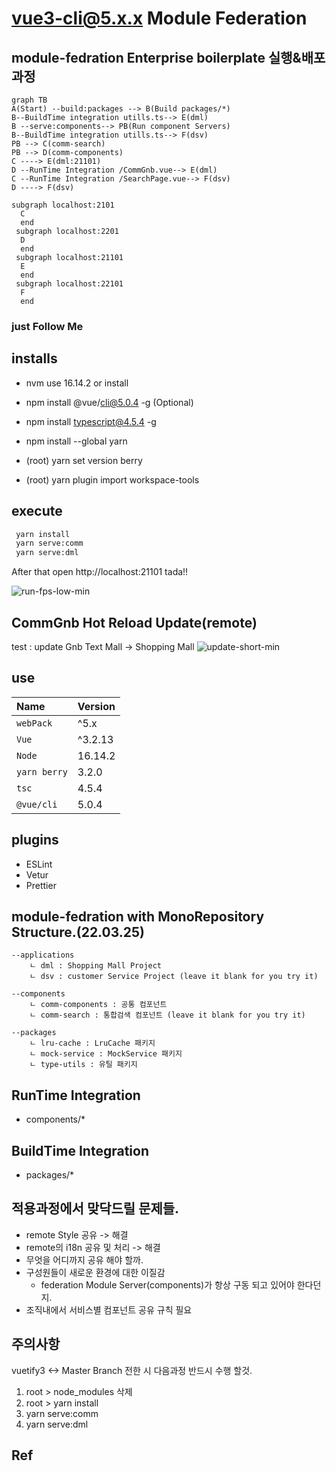 # vue3-cli@5.x.x Module Federation


## module-fedration Enterprise boilerplate 실행&배포과정
```mermaid
graph TB
A(Start) --build:packages --> B(Build packages/*)
B--BuildTime integration utills.ts--> E(dml)
B --serve:components--> PB(Run component Servers)
B--BuildTime integration utills.ts--> F(dsv)
PB --> C(comm-search)
PB --> D(comm-components)
C ----> E(dml:21101)
D --RunTime Integration /CommGnb.vue--> E(dml)
C --RunTime Integration /SearchPage.vue--> F(dsv)
D ----> F(dsv)

subgraph localhost:2101
  C
  end
 subgraph localhost:2201
  D
  end
 subgraph localhost:21101
  E
  end
 subgraph localhost:22101
  F
  end
```

### just Follow Me
## installs
- nvm use 16.14.2 or install
- npm install @vue/cli@5.0.4 -g (Optional)
- npm install typescript@4.5.4 -g
- npm install --global yarn

- (root) yarn set version berry
- (root) yarn plugin import workspace-tools


## execute
```bash
 yarn install
 yarn serve:comm
 yarn serve:dml
``` 
After that open
http://localhost:21101
tada!!

![run-fps-low-min](https://user-images.githubusercontent.com/25116734/163080184-28710164-fac8-496a-bbd5-985538dabe17.gif)


## CommGnb Hot Reload Update(remote)
 test : update Gnb Text Mall -> Shopping Mall
![update-short-min](https://user-images.githubusercontent.com/25116734/163081119-7ac03d17-32d8-4e28-9705-9d30fc2e8b54.gif)


## use
Name         | Version    |
:------      | :------    |
`webPack`    | ^5.x     | 
`Vue`        | ^3.2.13    | 
`Node`       | 16.14.2    |   
`yarn berry` | 3.2.0      |  
`tsc`        | 4.5.4      |
`@vue/cli`   | 5.0.4      |

## plugins
- ESLint
- Vetur
- Prettier


 ## module-fedration with MonoRepository Structure.(22.03.25)
~~~
--applications
    ㄴ dml : Shopping Mall Project 
    ㄴ dsv : customer Service Project (leave it blank for you try it)

--components
    ㄴ comm-components : 공통 컴포넌트
    ㄴ comm-search : 통합검색 컴포넌트 (leave it blank for you try it)

--packages
    ㄴ lru-cache : LruCache 패키지
    ㄴ mock-service : MockService 패키지
    ㄴ type-utils : 유틸 패키지
~~~

## RunTime Integration
 - components/*

## BuildTime Integration
 - packages/*


## 적용과정에서 맞닥드릴 문제들.
 - remote Style 공유 -> 해결
 - remote의 i18n 공유 및 처리 -> 해결
 - 무엇을 어디까지 공유 해야 할까.
 - 구성원들이 새로운 환경에 대한 이질감
    - federation Module Server(components)가 항상 구동 되고 있어야 한다던지.
 - 조직내에서 서비스별 컴포넌트 공유 규칙 필요
 

 ## 주의사항
  vuetify3 <-> Master Branch 전한 시 다음과정 반드시 수행 할것.
   1. root > node_modules 삭제 
   2. root > yarn install 
   3. yarn serve:comm
   4. yarn serve:dml 


## Ref
